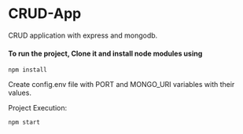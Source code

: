 # CRUD-App
CRUD application with express and mongodb.

#### To run the project, Clone it and install node modules using
```
npm install
```

Create config.env file with PORT and MONGO_URI variables with their values.

Project Execution:
```
npm start
```

